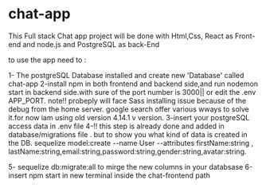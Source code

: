 # chat-app

This Full stack Chat app project will be done with Html,Css, React as Front-end and node.js and PostgreSQL  as back-End

to use the app need to :

1- The postgreSQL Database installed and create new 'Database' called chat-app
2-install npm in both frontend and backend side,and run nodemon start in backend side.with sure of the port number is 3000|| or edit the .env APP_PORT.
note!! probeply will face Sass installing issue because of the debug from the home server. google search offer various wways to solve it.for now iam using old version 4.14.1 v version.
3-insert your postgreSQL access data in .env file
4-!! this step is already done and added in database/migrations file . but to show you what kind of data is created in the DB. 
sequelize model:create --name User --attributes firstName:string , lastName:string,email:string,password:string,gender:string,avatar:string.

5- sequelize  db:migrate:all to mirge the new columns in your databsase
6-insert npm start in new terminal inside the chat-frontend path
